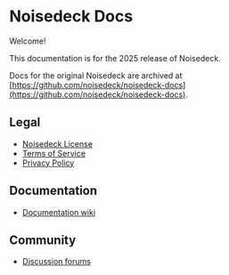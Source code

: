 # Noisedeck Docs

Welcome!

This documentation is for the 2025 release of Noisedeck. 

Docs for the original Noisedeck are archived at [https://github.com/noisedeck/noisedeck-docs](https://github.com/noisedeck/noisedeck-docs).

## Legal
* [Noisedeck License](https://github.com/noisedeck/noisedeck2-docs/blob/main/legal/Noisedeck_EULA.pdf)
* [Terms of Service](https://github.com/noisedeck/noisedeck2-docs/blob/main/legal/Terms_of_Service.pdf)
* [Privacy Policy](https://github.com/noisedeck/noisedeck2-docs/blob/main/legal/Privacy_Policy.pdf)

## Documentation
* [Documentation wiki](https://github.com/noisedeck/noisedeck2-docs/wiki)

## Community
* [Discussion forums](https://github.com/noisedeck/noisedeck2-docs/discussions)

